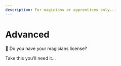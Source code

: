 ```yaml
---
description: For magicians or apprentices only...
---
```


# Advanced

🧙 Do you have your magicians license? 



Take this you'll need it...

